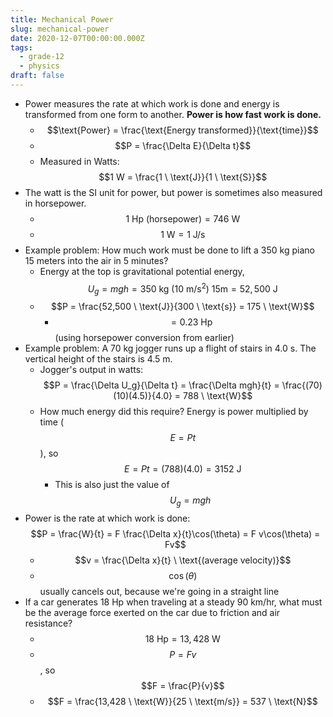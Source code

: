 ```yaml
---
title: Mechanical Power
slug: mechanical-power
date: 2020-12-07T00:00:00.000Z
tags:
  - grade-12
  - physics
draft: false
---
```

- Power measures the rate at which work is done and energy is transformed from one form to another. **Power is how fast work is done.**
    - $$\text{Power} = \frac{\text{Energy transformed}}{\text{time}}$$
    - $$P = \frac{\Delta E}{\Delta t}$$
    - Measured in Watts: $$1 W = \frac{1 \ \text{J}}{1 \ \text{S}}$$
- The watt is the SI unit for power, but power is sometimes also measured in horsepower.
    - $$1 \ \text{Hp (horsepower)} = 746 \ \text{W}$$
    - $$1 \ \text{W} = 1 \ \text{J/s}$$
- Example problem: How much work must be done to lift a 350 kg piano 15 meters into the air in 5 minutes?
    - Energy at the top is gravitational potential energy, $$U_g = mgh = 350 \ \text{kg} \ (10 \ \text{m/s}^2) \ 15 \text{m} = 52,500 \ \text{J}$$
    - $$P = \frac{52,500 \ \text{J}}{300 \ \text{s}} = 175  \ \text{W}$$
        - $$= 0.23 \ \text{Hp}$$ (using horsepower conversion from earlier)
- Example problem: A 70 kg jogger runs up a flight of stairs in 4.0 s. The vertical height of the stairs is 4.5 m.
    - Jogger's output in watts: $$P = \frac{\Delta U_g}{\Delta t} = \frac{\Delta mgh}{t} = \frac{(70)(10)(4.5)}{4.0} = 788  \ \text{W}$$
    - How much energy did this require? Energy is power multiplied by time ($$E = Pt$$), so $$E = Pt = (788)(4.0) = 3152 \ \text{J}$$
        - This is also just the value of $$U_g = mgh$$
- Power is the rate at which work is done: $$P = \frac{W}{t} = F \frac{\Delta x}{t}\cos(\theta) = F v\cos(\theta) = Fv$$
    - $$v = \frac{\Delta x}{t} \ \text{(average velocity)}$$
    - $$\cos(\theta)$$ usually cancels out, because we're going in a straight line
- If a car generates 18 Hp when traveling at a steady 90 km/hr, what must be the average force exerted on the car due to friction and air resistance?
    - $$18 \ \text{Hp} = 13,428 \ \text{W}$$
    - $$P = Fv$$, so $$F = \frac{P}{v}$$
    - $$F = \frac{13,428 \ \text{W}}{25 \ \text{m/s}} = 537 \ \text{N}$$